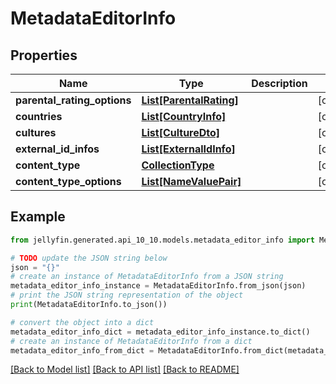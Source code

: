 # MetadataEditorInfo


## Properties

Name | Type | Description | Notes
------------ | ------------- | ------------- | -------------
**parental_rating_options** | [**List[ParentalRating]**](ParentalRating.md) |  | [optional] 
**countries** | [**List[CountryInfo]**](CountryInfo.md) |  | [optional] 
**cultures** | [**List[CultureDto]**](CultureDto.md) |  | [optional] 
**external_id_infos** | [**List[ExternalIdInfo]**](ExternalIdInfo.md) |  | [optional] 
**content_type** | [**CollectionType**](CollectionType.md) |  | [optional] 
**content_type_options** | [**List[NameValuePair]**](NameValuePair.md) |  | [optional] 

## Example

```python
from jellyfin.generated.api_10_10.models.metadata_editor_info import MetadataEditorInfo

# TODO update the JSON string below
json = "{}"
# create an instance of MetadataEditorInfo from a JSON string
metadata_editor_info_instance = MetadataEditorInfo.from_json(json)
# print the JSON string representation of the object
print(MetadataEditorInfo.to_json())

# convert the object into a dict
metadata_editor_info_dict = metadata_editor_info_instance.to_dict()
# create an instance of MetadataEditorInfo from a dict
metadata_editor_info_from_dict = MetadataEditorInfo.from_dict(metadata_editor_info_dict)
```
[[Back to Model list]](README.md#documentation-for-models) [[Back to API list]](README.md#documentation-for-api-endpoints) [[Back to README]](README.md)


